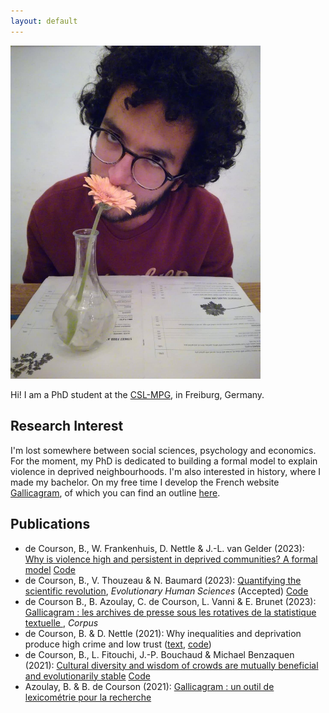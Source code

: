 ```yaml
---
layout: default
---
```


<img class="profile-picture" src="picture.jpg" width="400">

Hi! I am a PhD student at the [CSL-MPG](csl.mpg.de), in Freiburg, Germany.

## Research Interest
I'm lost somewhere between social sciences, psychology and economics. For the moment, my PhD is dedicated to building a formal model to explain violence in deprived neighbourhoods. I'm also interested in history, where I made my bachelor. On my free time I develop the French website [Gallicagram](https://shiny.ens-paris-saclay.fr/app/gallicagram), of which you can find an outline [here](https://odhn.ens.psl.eu/newsroom/gallicagram-un-outil-de-lexicometrie-pour-la-recherche).
## Publications
* de Courson, B., W. Frankenhuis, D. Nettle & J.-L. van Gelder (2023): [Why is violence high and persistent in deprived communities? A formal model](https://royalsocietypublishing.org/doi/10.1098/rspb.2022.2095) [Code](https://github.com/regicid/model_deprivation_violence)
* de Courson, B., V. Thouzeau & N. Baumard (2023): [Quantifying the scientific revolution](https://osf.io/preprints/socarxiv/9ex8q), _Evolutionary Human Sciences_ (Accepted) [Code](https://github.com/regicid/Code_scientific_revolution)
* de Courson B., B. Azoulay, C. de Courson, L. Vanni & E. Brunet (2023): [Gallicagram : les archives de presse sous les rotatives de la statistique textuelle
](https://journals.openedition.org/corpus/7944), _Corpus_ 
* de Courson, B. & D. Nettle (2021): Why inequalities and deprivation produce high crime and low trust ([text](https://www.nature.com/articles/s41598-020-80897-8), [code](https://github.com/regicid/Deprivation-antisociality/blob/master/Code.ipynb))
* de Courson, B., L. Fitouchi, J.-P. Bouchaud & Michael Benzaquen (2021): [Cultural diversity and wisdom of crowds are mutually beneficial and evolutionarily stable](https://www.nature.com/articles/s41598-021-95914-7) [Code](https://github.com/regicid/condorcet_project)
* Azoulay, B. & B. de Courson (2021): [Gallicagram : un outil de lexicométrie pour la recherche](https://osf.io/preprints/socarxiv/84bf3)

